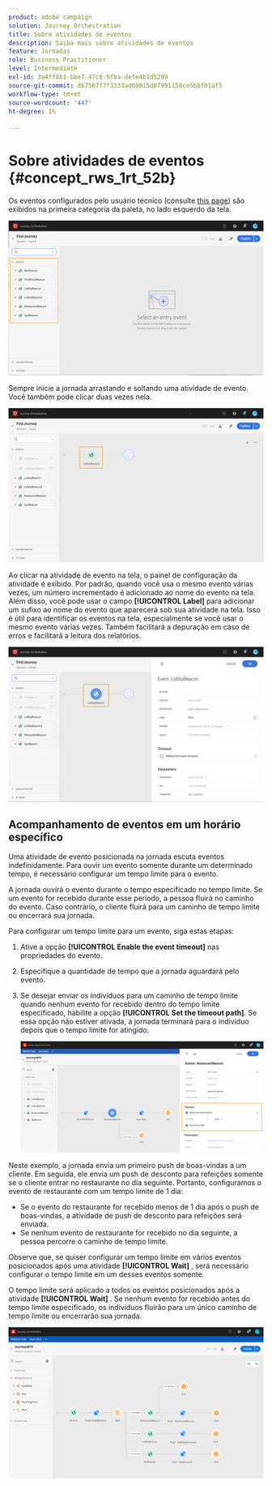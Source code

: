 ```yaml
---
product: adobe campaign
solution: Journey Orchestration
title: Sobre atividades de eventos
description: Saiba mais sobre atividades de eventos
feature: Jornadas
role: Business Practitioner
level: Intermediate
exl-id: 3a4ff8b1-bbe7-47c8-9fba-defe4b1d5299
source-git-commit: db7567f7f3333ad69015d07991158ce5b8f01af5
workflow-type: tm+mt
source-wordcount: '447'
ht-degree: 1%

---
```


# Sobre atividades de eventos {#concept_rws_1rt_52b}

Os eventos configurados pelo usuário técnico (consulte [this page](../event/about-events.md)) são exibidos na primeira categoria da paleta, no lado esquerdo da tela.

![](../assets/journey43.png)

Sempre inicie a jornada arrastando e soltando uma atividade de evento. Você também pode clicar duas vezes nela.

![](../assets/journey44.png)

Ao clicar na atividade de evento na tela, o painel de configuração da atividade é exibido. Por padrão, quando você usa o mesmo evento várias vezes, um número incrementado é adicionado ao nome do evento na tela. Além disso, você pode usar o campo **[!UICONTROL Label]** para adicionar um sufixo ao nome do evento que aparecerá sob sua atividade na tela. Isso é útil para identificar os eventos na tela, especialmente se você usar o mesmo evento várias vezes. Também facilitará a depuração em caso de erros e facilitará a leitura dos relatórios.

![](../assets/journey33.png)

## Acompanhamento de eventos em um horário específico

Uma atividade de evento posicionada na jornada escuta eventos indefinidamente. Para ouvir um evento somente durante um determinado tempo, é necessário configurar um tempo limite para o evento.

A jornada ouvirá o evento durante o tempo especificado no tempo limite. Se um evento for recebido durante esse período, a pessoa fluirá no caminho do evento. Caso contrário, o cliente fluirá para um caminho de tempo limite ou encerrará sua jornada.

Para configurar um tempo limite para um evento, siga estas etapas:

1. Ative a opção **[!UICONTROL Enable the event timeout]** nas propriedades do evento.

1. Especifique a quantidade de tempo que a jornada aguardará pelo evento.

1. Se desejar enviar os indivíduos para um caminho de tempo limite quando nenhum evento for recebido dentro do tempo limite especificado, habilite a opção **[!UICONTROL Set the timeout path]**. Se essa opção não estiver ativada, a jornada terminará para o indivíduo depois que o tempo limite for atingido.

   ![](../assets/event-timeout.png)

Neste exemplo, a jornada envia um primeiro push de boas-vindas a um cliente. Em seguida, ele envia um push de desconto para refeições somente se o cliente entrar no restaurante no dia seguinte. Portanto, configuramos o evento de restaurante com um tempo limite de 1 dia:

* Se o evento do restaurante for recebido menos de 1 dia após o push de boas-vindas, a atividade de push de desconto para refeições será enviada.
* Se nenhum evento de restaurante for recebido no dia seguinte, a pessoa percorre o caminho de tempo limite.

Observe que, se quiser configurar um tempo limite em vários eventos posicionados após uma atividade **[!UICONTROL Wait]** , será necessário configurar o tempo limite em um desses eventos somente.

O tempo limite será aplicado a todos os eventos posicionados após a atividade **[!UICONTROL Wait]** . Se nenhum evento for recebido antes do tempo limite especificado, os indivíduos fluirão para um único caminho de tempo limite ou encerrarão sua jornada.

![](../assets/event-timeout-group.png)
